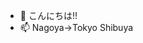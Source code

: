 - 👋 こんにちは!!
- 📫 Nagoya→Tokyo Shibuya

<!---
Tomoki826/Tomoki826 is a ✨ special ✨ repository because its `README.md` (this file) appears on your GitHub profile.
You can click the Preview link to take a look at your changes.
--->
